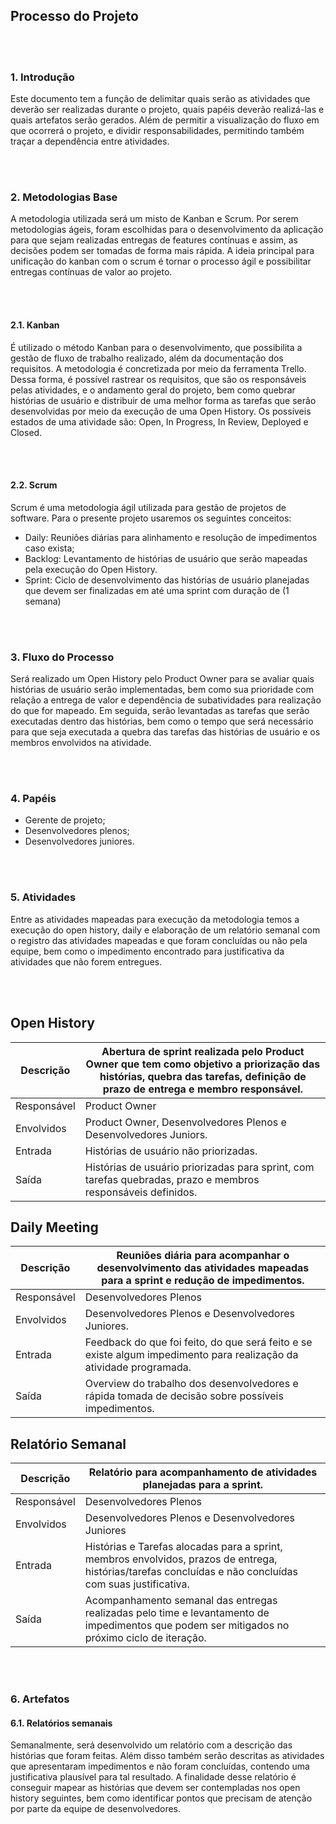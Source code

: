 ##  Processo do Projeto

<br/>
<br/>


### 1. Introdução
Este documento tem a função de delimitar quais serão as atividades que
deverão ser realizadas durante o projeto, quais papéis deverão realizá-las e quais
artefatos serão gerados. Além de permitir a visualização do fluxo em que ocorrerá o
projeto, e dividir responsabilidades, permitindo também traçar a dependência entre
atividades.

<br/>
<br/>


### 2. Metodologias Base
A metodologia utilizada será um misto de Kanban e Scrum. Por serem
metodologias ágeis, foram escolhidas para o desenvolvimento da aplicação para
que sejam realizadas entregas de features contínuas e assim, as decisões podem
ser tomadas de forma mais rápida. A ideia principal para unificação do kanban com
o scrum é tornar o processo ágil e possibilitar entregas contínuas de valor ao
projeto.

<br/>
<br/>


#### 2.1. Kanban
É utilizado o método Kanban para o desenvolvimento, que possibilita a
gestão de fluxo de trabalho realizado, além da documentação dos requisitos.
A metodologia é concretizada por meio da ferramenta Trello. Dessa forma, é
possível rastrear os requisitos, que são os responsáveis pelas atividades, e o
andamento geral do projeto, bem como quebrar histórias de usuário e
distribuir de uma melhor forma as tarefas que serão desenvolvidas por meio
da execução de uma Open History.
Os possíveis estados de uma atividade são: Open, In Progress, In
Review, Deployed e Closed.

<br/>
<br/>


#### 2.2. Scrum
Scrum é uma metodologia ágil utilizada para gestão de projetos de
software. Para o presente projeto usaremos os seguintes conceitos:

- Daily: Reuniões diárias para alinhamento e resolução de
impedimentos caso exista;
- Backlog: Levantamento de histórias de usuário que serão
mapeadas pela execução do Open History.
- Sprint: Ciclo de desenvolvimento das histórias de usuário
planejadas que devem ser finalizadas em até uma sprint com duração
de (1 semana)

<br/>
<br/>


### 3. Fluxo do Processo
Será realizado um Open History pelo Product Owner para se avaliar quais
histórias de usuário serão implementadas, bem como sua prioridade com relação a
entrega de valor e dependência de subatividades para realização do que for
mapeado. Em seguida, serão levantadas as tarefas que serão executadas dentro
das histórias, bem como o tempo que será necessário para que seja executada a
quebra das tarefas das histórias de usuário e os membros envolvidos na atividade.

<br/>
<br/>


### 4. Papéis
- Gerente de projeto;
- Desenvolvedores plenos;
- Desenvolvedores juniores.

<br/>
<br/>


### 5. Atividades
Entre as atividades mapeadas para execução da metodologia temos a
execução do open history, daily e elaboração de um relatório semanal com o
registro das atividades mapeadas e que foram concluídas ou não pela equipe, bem
como o impedimento encontrado para justificativa da atividades que não forem
entregues.

<br/>
<br/>


## Open History

|Descrição |Abertura de sprint realizada pelo Product Owner que tem como objetivo a priorização das histórias, quebra das tarefas, definição de prazo de entrega e membro responsável.|
|-------------|------------|
|Responsável| Product Owner|
|Envolvidos |Product Owner, Desenvolvedores Plenos e Desenvolvedores Juniors.|
|Entrada |Histórias de usuário não priorizadas.|
|Saída |Histórias de usuário priorizadas para sprint, com tarefas quebradas, prazo e membros responsáveis definidos.|


## Daily Meeting

|Descrição| Reuniões diária para acompanhar o desenvolvimento das atividades mapeadas para a sprint e redução de impedimentos.|
|----------|---------------------------------|
|Responsável| Desenvolvedores Plenos|
|Envolvidos |Desenvolvedores Plenos e Desenvolvedores Juniores.|
|Entrada| Feedback do que foi feito, do que será feito e se existe algum impedimento para realização da atividade programada.|
|Saída |Overview do trabalho dos desenvolvedores e rápida tomada de decisão sobre possíveis impedimentos.|

## Relatório Semanal

|Descrição |Relatório para acompanhamento de atividades planejadas para a sprint.|
|----------|---------------------------------------------------------------------|
|Responsável| Desenvolvedores Plenos|
|Envolvidos| Desenvolvedores Plenos e Desenvolvedores Juniores|
|Entrada |Histórias e Tarefas alocadas para a sprint, membros envolvidos, prazos de entrega, histórias/tarefas concluídas e não concluídas com suas justificativa.|
|Saída| Acompanhamento semanal das entregas realizadas pelo time e levantamento de impedimentos que podem ser mitigados no próximo ciclo de iteração.|

<br/>
<br/>

### 6. Artefatos

#### 6.1. Relatórios semanais

Semanalmente, será desenvolvido um relatório com a descrição das
histórias que foram feitas. Além disso também serão descritas as atividades
que apresentaram impedimentos e não foram concluídas, contendo uma
justificativa plausível para tal resultado. A finalidade desse relatório é
conseguir mapear as histórias que devem ser contempladas nos open history
seguintes, bem como identificar pontos que precisam de atenção por parte da
equipe de desenvolvedores.